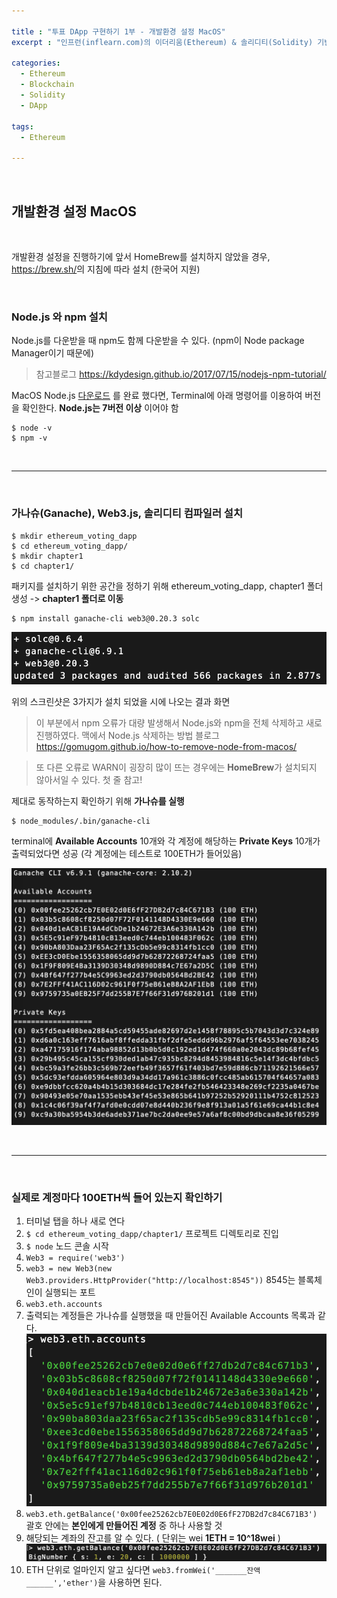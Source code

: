 ```yaml
---

title : "투표 DApp 구현하기 1부 - 개발환경 설정 MacOS"
excerpt : "인프런(inflearn.com)의 이더리움(Ethereum) & 솔리디티(Solidity) 기반의 투표 DApp 구현하기를 수강하며 정리한 포스팅. MacOS 개발환경 설정에 관하여"

categories:
  - Ethereum
  - Blockchain
  - Solidity
  - DApp

tags:
  - Ethereum

---
```


<br/>

개발환경 설정 MacOS
-------------------

<br/>

개발환경 설정을 진행하기에 앞서 HomeBrew를 설치하지 않았을 경우, <https://brew.sh/>의 지침에 따라 설치 (한국어 지원)

<br/>

### **Node.js** 와 **npm** 설치
  Node.js를 다운받을 때 npm도 함께 다운받을 수 있다. (npm이 Node package Manager이기 때문에)

  > 참고블로그 <https://kdydesign.github.io/2017/07/15/nodejs-npm-tutorial/>

  MacOS Node.js [다운로드](https://nodejs.org/en/) 를 완료 했다면, Terminal에 아래 명령어를 이용하여 버전을 확인한다. **Node.js는 7버전 이상** 이어야 함
```
$ node -v
$ npm -v
```

<br/>

* * *

<br/>

### **가나슈**(Ganache), **Web3.js**, **솔리디티 컴파일러** 설치
```
$ mkdir ethereum_voting_dapp
$ cd ethereum_voting_dapp/
$ mkdir chapter1
$ cd chapter1/
```
패키지를 설치하기 위한 공간을 정하기 위해 ethereum_voting_dapp, chapter1 폴더 생성 -> **chapter1 폴더로 이동**

```
$ npm install ganache-cli web3@0.20.3 solc
```
![솔리디티 컴파일러 가나슈 웹3 결과 스샷](/assets/voting1.png)

위의 스크린샷은 3가지가 설치 되었을 시에 나오는 결과 화면

> 이 부분에서 npm 오류가 대량 발생해서 Node.js와 npm을 전체 삭제하고 새로 진행하였다. 맥에서 Node.js 삭제하는 방법 블로그 <https://gomugom.github.io/how-to-remove-node-from-macos/>

> 또 다른 오류로 WARN이 굉장히 많이 뜨는 경우에는 **HomeBrew**가 설치되지 않아서일 수 있다. 첫 줄 참고!

제대로 동작하는지 확인하기 위해 **가나슈를 실행**
```
$ node_modules/.bin/ganache-cli
```

terminal에 **Available Accounts** 10개와 각 계정에 해당하는 **Private Keys** 10개가 출력되었다면 성공 (각 계정에는 테스트로 100ETH가 들어있음)

![ganache-result](/assets/ganache-result.png)

<br/>

* * *

<br/>

### 실제로 계정마다 100ETH씩 들어 있는지 확인하기

  1. 터미널 탭을 하나 새로 연다
  2. `$ cd ethereum_voting_dapp/chapter1/` 프로젝트 디렉토리로 진입
  3. `$ node` 노드 콘솔 시작
  4. `Web3 = require('web3')`
  5. `web3 = new Web3(new Web3.providers.HttpProvider("http://localhost:8545"))` 8545는 블록체인이 실행되는 포트
  6. `web3.eth.accounts`
  7. 출력되는 계정들은 가나슈를 실행했을 때 만들어진 Available Accounts 목록과 같다.
  ![accounts-result](/assets/accounts-result.png)
  8. `web3.eth.getBalance('0x00fee25262cb7E0E02d0E6fF27DB2d7c84C671B3')` 괄호 안에는 **본인에게 만들어진 계정** 중 하나 사용할 것
  9. 해당되는 계좌의 잔고를 알 수 있다. ( 단위는 wei **1ETH = 10^18wei** )
  ![balance-result](/assets/balance-result_9bceeh3xl.png)
  10. ETH 단위로 얼마인지 알고 싶다면 `web3.fromWei('_______잔액______','ether')`을 사용하면 된다.


<br/>
<br/>
